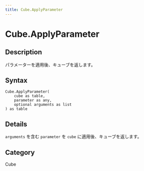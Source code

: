 ```yaml
---
title: Cube.ApplyParameter
---
```


# Cube.ApplyParameter


## Description

パラメーターを適用後、キューブを返します。


## Syntax

```powerquery
Cube.ApplyParameter(
    cube as table,
    parameter as any,
    optional arguments as list
) as table
```


## Details

<code>arguments</code> を含む <code>parameter</code> を <code>cube</code> に適用後、キューブを返します。



## Category
Cube

